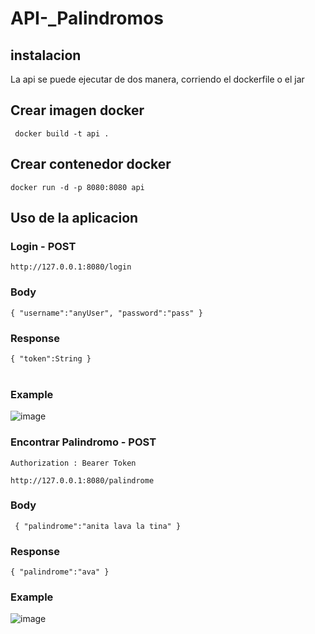 # API-_Palindromos

## instalacion

La api se puede ejecutar de dos manera, corriendo el dockerfile o el jar

## Crear imagen docker

` docker build -t api .`


## Crear contenedor docker

` docker run -d -p 8080:8080 api `


## Uso de la aplicacion

### Login - POST

  `http://127.0.0.1:8080/login`
  
### Body
`
 {
  "username":"anyUser",
  "password":"pass"
 } 
 ` 
 ### Response
 
`
 {
  "token":String
 } 
 ` 
 <br><br>
### Example
![image](https://user-images.githubusercontent.com/51394121/200145046-fbdbf69e-59c2-4ab5-9bcc-290e0cd71e47.png)


### Encontrar Palindromo - POST
  
  `Authorization : Bearer Token`
  
  `http://127.0.0.1:8080/palindrome`
  
### Body
`
    {
       "palindrome":"anita lava la tina"
     }`
### Response

`{
"palindrome":"ava"
}`

 ### Example
![image](https://user-images.githubusercontent.com/51394121/200148246-5a4a47e8-8d5e-43ad-8bc2-a7094ecb40e7.png)
